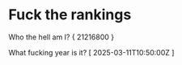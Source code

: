 # Fuck the rankings

Who the hell am I?
{ 21216800 }

What fucking year is it?
[ 2025-03-11T10:50:00Z ]
